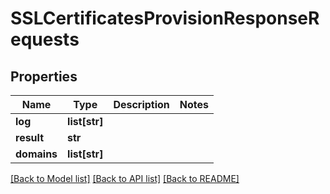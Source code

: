 # SSLCertificatesProvisionResponseRequests

## Properties
Name | Type | Description | Notes
------------ | ------------- | ------------- | -------------
**log** | **list[str]** |  | 
**result** | **str** |  | 
**domains** | **list[str]** |  | 

[[Back to Model list]](../README.md#documentation-for-models) [[Back to API list]](../README.md#documentation-for-api-endpoints) [[Back to README]](../README.md)


